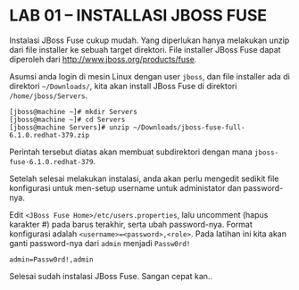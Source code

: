# LAB 01 – INSTALLASI JBOSS FUSE


Instalasi JBoss Fuse cukup mudah. Yang diperlukan hanya melakukan unzip dari file installer ke sebuah target direktori.
File installer JBoss Fuse dapat diperoleh dari http://www.jboss.org/products/fuse.

Asumsi anda login di mesin Linux dengan user `jboss`, dan file installer ada di direktori `~/Downloads/`,
kita akan install JBoss Fuse di direktori `/home/jboss/Servers`.


```
[jboss@machine ~]# mkdir Servers
[jboss@machine ~]# cd Servers
[jboss@machine Servers]# unzip ~/Downloads/jboss-fuse-full-6.1.0.redhat-379.zip
```

Perintah tersebut diatas akan membuat subdirektori dengan mana  `jboss-fuse-6.1.0.redhat-379`.

Setelah selesai melakukan instalasi, anda akan perlu mengedit sedikit file konfigurasi untuk men-setup username untuk 
administator dan password-nya.

Edit `<JBoss Fuse Home>/etc/users.properties`, lalu uncomment (hapus karakter #) pada barus terakhir, serta ubah password-nya.
Format konfigurasi adalah `<username>=<password>,<role>`. Pada latihan ini kita akan ganti password-nya dari `admin` menjadi
`Passw0rd!`

```
admin=Passw0rd!,admin
```

Selesai sudah instalasi JBoss Fuse. Sangan cepat kan..

